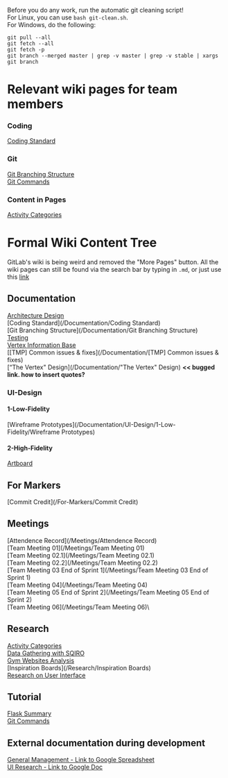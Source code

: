 Before you do any work, run the automatic git cleaning script!\
For Linux, you can use `bash git-clean.sh`.\
For Windows, do the following:
```
git pull --all
git fetch --all
git fetch -p
git branch --merged master | grep -v master | grep -v stable | xargs git branch
```

# Relevant wiki pages for team members
### Coding
[Coding Standard](/Documentation/Coding-Standard)

### Git
[Git Branching Structure](/Documentation/Git-Branching-Structure)\
[Git Commands](/Tutorial/Git-Commands)

### Content in Pages
[Activity Categories](/Research/Activity-Categories)

# Formal Wiki Content Tree
GitLab's wiki is being weird and removed the "More Pages" button. All the wiki pages can still be found via the search bar by typing in `.md`, or just use this [link](https://gitlab.com/search?utf8=%E2%9C%93&snippets=&scope=wiki_blobs&repository_ref=master&search=.md&project_id=16767116)

## Documentation
[Architecture Design](/Documentation/Architecture-Design)\
[Coding Standard](/Documentation/Coding Standard)\
[Git Branching Structure](/Documentation/Git Branching Structure)\
[Testing](/Documentation/Testing)\
[Vertex Information Base](/Documentation/Vertex-Information-Base)\
[[TMP] Common issues & fixes](/Documentation/[TMP] Common issues & fixes)\
[“The Vertex" Design](/Documentation/"The Vertex" Design) **<< bugged link. how to insert quotes?**

### UI-Design
#### 1-Low-Fidelity
[Wireframe Prototypes](/Documentation/UI-Design/1-Low-Fidelity/Wireframe Prototypes)

#### 2-High-Fidelity
[Artboard](/Documentation/UI-Design/2-High-Fidelity/Artboard)

## For Markers
[Commit Credit](/For-Markers/Commit Credit)

## Meetings
[Attendence Record](/Meetings/Attendence Record)\
[Team Meeting 01](/Meetings/Team Meeting 01)\
[Team Meeting 02.1](/Meetings/Team Meeting 02.1)\
[Team Meeting 02.2](/Meetings/Team Meeting 02.2)\
[Team Meeting 03 End of Sprint 1](/Meetings/Team Meeting 03 End of Sprint 1)\
[Team Meeting 04](/Meetings/Team Meeting 04)\
[Team Meeting 05 End of Sprint 2](/Meetings/Team Meeting 05 End of Sprint 2)\
[Team Meeting 06](/Meetings/Team Meeting 06)\

## Research
[Activity Categories](/Research/Activity-Categories)\
[Data Gathering with SQIRO](/Research/Data-Gathering-with-SQIRO)\
[Gym Websites Analysis](/Research/Gym-Websites-Analysis)\
[Inspiration Boards](/Research/Inspiration Boards)\
[Research on User Interface](/Research/Research-on-User-Interface)

## Tutorial
[Flask Summary](/Tutorial/Flask-Summary)\
[Git Commands](/Tutorial/Git-Commands)

## External documentation during development
[General Management - Link to Google Spreadsheet](https://drive.google.com/open?id=1k-ubHstqQHhVJ7CCC1BqzZZpsBI-YF3zz7E-1m4k5d0)\
[UI Research - Link to Google Doc](https://drive.google.com/open?id=1dFHQ44MgV2HX5YGJOGtv00Ihh7cH_C_vOREMbwLKXu8)